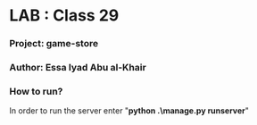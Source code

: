 # LAB : Class 29

### Project: game-store

### Author: Essa Iyad Abu al-Khair


### How to run?

In order to run the server enter "**python .\manage.py runserver**"